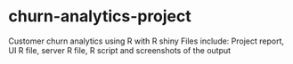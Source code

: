 # churn-analytics-project
Customer churn analytics using R with R shiny
Files include: Project report, UI R file, server R file, R script and screenshots of the output
